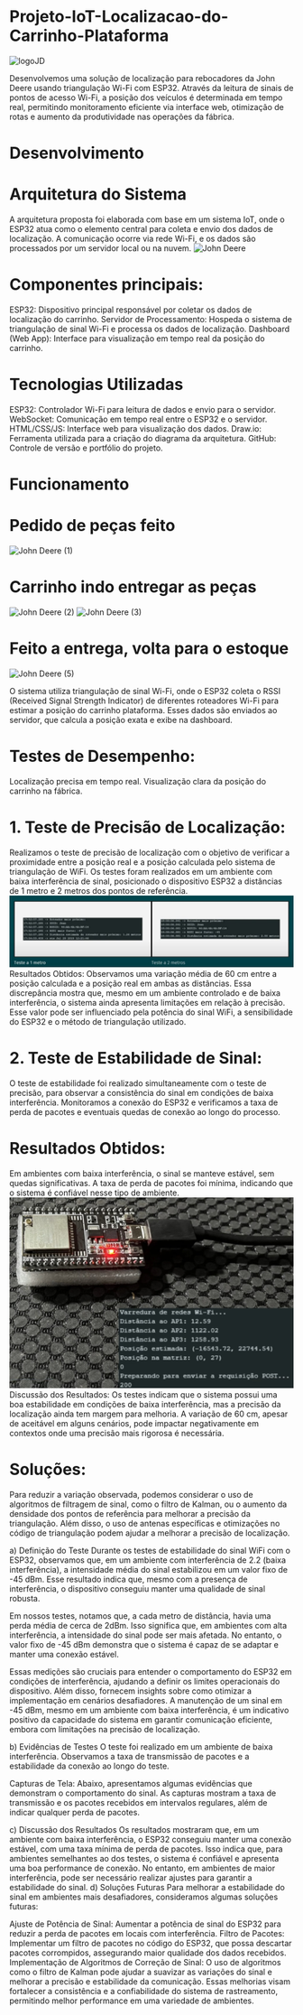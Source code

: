 # Projeto-IoT-Localizacao-do-Carrinho-Plataforma
![logoJD](https://github.com/user-attachments/assets/e011641c-6f20-4fcd-b0ac-6c3bde74d0a6)

 Desenvolvemos uma solução de localização para rebocadores da John Deere usando triangulação Wi-Fi com ESP32. Através da leitura de sinais de pontos de acesso Wi-Fi, a posição dos veículos é determinada em tempo real, permitindo monitoramento eficiente via interface web, otimização de rotas e aumento da produtividade nas operações da fábrica.
# Desenvolvimento
 # Arquitetura do Sistema
  A arquitetura proposta foi elaborada com base em um sistema IoT, onde o ESP32 atua como o elemento central para coleta e envio dos dados de localização. A comunicação ocorre via rede Wi-Fi, e os dados são processados por um servidor local ou na nuvem.
  ![John Deere](https://github.com/user-attachments/assets/0b59af4f-719c-49e8-a7d9-f9a46e8babba)
 
 # Componentes principais:
  ESP32: Dispositivo principal responsável por coletar os dados de localização do carrinho.
  Servidor de Processamento: Hospeda o sistema de triangulação de sinal Wi-Fi e processa os dados de localização.
  Dashboard (Web App): Interface para visualização em tempo real da posição do carrinho.
# Tecnologias Utilizadas
 ESP32: Controlador Wi-Fi para leitura de dados e envio para o servidor.
 WebSocket: Comunicação em tempo real entre o ESP32 e o servidor.
 HTML/CSS/JS: Interface web para visualização dos dados.
 Draw.io: Ferramenta utilizada para a criação do diagrama da arquitetura.
 GitHub: Controle de versão e portfólio do projeto.
# Funcionamento
 # Pedido de peças feito
 
 ![John Deere (1)](https://github.com/user-attachments/assets/c5f051c7-4f3d-4cf7-b1d4-36632bf4eaf4)
 
 # Carrinho indo entregar as peças 
 
 ![John Deere (2)](https://github.com/user-attachments/assets/30add42b-72e8-488c-9b79-b0d80fad1f3f)
 ![John Deere (3)](https://github.com/user-attachments/assets/e374ab92-9d37-4ecb-ba24-f75a1950e54c)

# Feito a entrega, volta para o estoque

 ![John Deere (5)](https://github.com/user-attachments/assets/3108be6e-ac76-40ab-8597-6cb6873a57ed)
 
 O sistema utiliza triangulação de sinal Wi-Fi, onde o ESP32 coleta o RSSI (Received Signal Strength Indicator) de diferentes roteadores Wi-Fi para estimar a posição do carrinho plataforma. Esses dados são enviados ao servidor, que calcula a posição exata e exibe na dashboard.
# Testes de Desempenho:
  Localização precisa em tempo real.
  Visualização clara da posição do carrinho na fábrica.
  
 # 1. Teste de Precisão de Localização: 
  Realizamos o teste de precisão de localização com o objetivo de verificar a proximidade entre a posição real e a posição calculada pelo sistema de triangulação de WiFi. Os testes foram realizados em um ambiente com baixa interferência de sinal, posicionado o dispositivo ESP32 a distâncias de 1 metro e 2 metros dos pontos de referência.
  ![ImagemTest)](assets/ImagemTest.jpeg)
 Resultados Obtidos:
 Observamos uma variação média de 60 cm entre a posição calculada e a posição real em ambas as distâncias. Essa discrepância mostra que, mesmo em um ambiente controlado e de baixa interferência, o sistema ainda apresenta limitações em relação à precisão. Esse valor pode ser influenciado pela potência do sinal WiFi, a sensibilidade do ESP32 e o método de triangulação utilizado.
 
# 2. Teste de Estabilidade de Sinal:
  O teste de estabilidade foi realizado simultaneamente com o teste de precisão, para observar a consistência do sinal em condições de baixa interferência. Monitoramos a conexão do ESP32 e verificamos a taxa de perda de pacotes e eventuais quedas de conexão ao longo do processo.

 # Resultados Obtidos:
  Em ambientes com baixa interferência, o sinal se manteve estável, sem quedas significativas. A taxa de perda de pacotes foi mínima, indicando que o sistema é confiável nesse tipo de ambiente.
   ![EspFuncionando)](assets/EspFuncionando.jpeg)
 Discussão dos Resultados:
  Os testes indicam que o sistema possui uma boa estabilidade em condições de baixa interferência, mas a precisão da localização ainda tem margem para melhoria. A variação de 60 cm, apesar de aceitável em alguns cenários, pode impactar negativamente em contextos onde uma precisão mais rigorosa é necessária.

# Soluções:
  Para reduzir a variação observada, podemos considerar o uso de algoritmos de filtragem de sinal, como o filtro de Kalman, ou o aumento da densidade dos pontos de referência para melhorar a precisão da triangulação. Além disso, o uso de antenas específicas e otimizações no código de triangulação podem ajudar a melhorar a precisão de localização.

a) Definição do Teste
 Durante os testes de estabilidade do sinal WiFi com o ESP32, observamos que, em um ambiente com interferência de 2.2 (baixa interferência), a intensidade média do sinal estabilizou em um valor fixo de -45 dBm. Esse resultado indica que, mesmo com a presença de interferência, o dispositivo conseguiu manter uma qualidade de sinal robusta.

 Em nossos testes, notamos que, a cada metro de distância, havia uma perda média de cerca de 2dBm. Isso significa que, em ambientes com alta interferência, a intensidade do sinal pode ser mais afetada. No entanto, o valor fixo de -45 dBm demonstra que o sistema é capaz de se adaptar e manter uma conexão estável.

 Essas medições são cruciais para entender o comportamento do ESP32 em condições de interferência, ajudando a definir os limites operacionais do dispositivo. Além disso, fornecem insights sobre como otimizar a implementação em cenários desafiadores. A manutenção de um sinal em -45 dBm, mesmo em um ambiente com baixa interferência, é um indicativo positivo da capacidade do sistema em garantir comunicação eficiente, embora com limitações na precisão de localização.

b) Evidências de Testes
 O teste foi realizado em um ambiente de baixa interferência. Observamos a taxa de transmissão de pacotes e a estabilidade da conexão ao longo do teste.

Capturas de Tela: Abaixo, apresentamos algumas evidências que demonstram o comportamento do sinal. As capturas mostram a taxa de transmissão e os pacotes recebidos em intervalos regulares, além de indicar qualquer perda de pacotes.

c) Discussão dos Resultados
 Os resultados mostraram que, em um ambiente com baixa interferência, o ESP32 conseguiu manter uma conexão estável, com uma taxa mínima de perda de pacotes. Isso indica que, para ambientes semelhantes ao dos testes, o sistema é confiável e apresenta uma boa performance de conexão. No entanto, em ambientes de maior interferência, pode ser necessário realizar ajustes para garantir a estabilidade do sinal.
d) Soluções Futuras
 Para melhorar a estabilidade do sinal em ambientes mais desafiadores, consideramos algumas soluções futuras:

Ajuste de Potência de Sinal: Aumentar a potência de sinal do ESP32 para reduzir a perda de pacotes em locais com interferência.
Filtro de Pacotes: Implementar um filtro de pacotes no código do ESP32, que possa descartar pacotes corrompidos, assegurando maior qualidade dos dados recebidos.
Implementação de Algoritmos de Correção de Sinal: O uso de algoritmos como o filtro de Kalman pode ajudar a suavizar as variações do sinal e melhorar a precisão e estabilidade da comunicação.
Essas melhorias visam fortalecer a consistência e a confiabilidade do sistema de rastreamento, permitindo melhor performance em uma variedade de ambientes.



